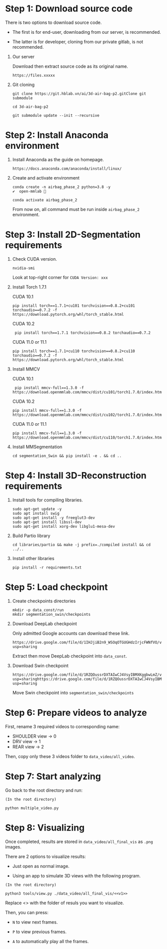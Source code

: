 # Step 1: Download source code

There is two options to download source code.

* The first is for end-user, downloading from our server, is recommended.

* The latter is for developer, cloning from our private gitlab, is not recommended.
1. Our server
   
   Download then extract source code as its original name.
   
   ```
   https://files.xxxxx
   ```

2. Git cloning 
   
   ```
   git clone https://git.hblab.vn/ai/3d-air-bag-p2.gitClone git submodule
   
   cd 3d-air-bag-p2
   
   git submodule update --init --recursive
   ```

# Step 2: Install Anaconda environment

1. Install Anaconda as the guide on homepage.
   
   ```
   https://docs.anaconda.com/anaconda/install/linux/
   ```

2. Create and activate environment
   
   ```
   conda create -n airbag_phase_2 python=3.8 -y                                                                                           ✔  open-mmlab 🐍 
   
   conda activate airbag_phase_2
   ```
   
   From now on, all command must be run inside `airbag_phase_2` environment.

# Step 3: Install 2D-Segmentation requirements

1. Check CUDA version.
   
   ```
   nvidia-smi
   ```
   
   Look at top-right corner for `CUDA Version: xxx`  

2. Install Torch 1.7.1
   
   CUDA 10.1
   
   ```
   pip install torch==1.7.1+cu101 torchvision==0.8.2+cu101 torchaudio==0.7.2 -f https://download.pytorch.org/whl/torch_stable.html
   ```
   
   CUDA 10.2
   
   ```
    pip install torch==1.7.1 torchvision==0.8.2 torchaudio==0.7.2
   ```
   
   CUDA 11.0 or 11.1
   
   ```
   pip install torch==1.7.1+cu110 torchvision==0.8.2+cu110 torchaudio==0.7.2 -f https://download.pytorch.org/whl/torch_stable.html
   ```

3. Install MMCV  
   
   CUDA 10.1
   
   ```
    pip install mmcv-full==1.3.0 -f https://download.openmmlab.com/mmcv/dist/cu101/torch1.7.0/index.html
   ```
   
   CUDA 10.2
   
   ```
   pip install mmcv-full==1.3.0 -f https://download.openmmlab.com/mmcv/dist/cu102/torch1.7.0/index.html
   ```
   
   CUDA 11.0 or 11.1
   
   ```
   pip install mmcv-full==1.3.0 -f https://download.openmmlab.com/mmcv/dist/cu110/torch1.7.0/index.html
   ```

4. Install MMSegmentation
   
   ```
   cd segmentation_Swin && pip install -e . && cd ..
   ```

# Step 4: Install 3D-Reconstruction requirements

1. Install tools for compiling libraries.
   
   ```
   sudo apt-get update -y
   sudo apt install swig
   sudo apt-get install -y freeglut3-dev
   sudo apt-get install libssl-dev
   sudo apt-get install xorg-dev libglu1-mesa-dev
   ```

2. Build Partio library
   
   ```
   cd libraries/partio && make -j prefix=./compiled install && cd ../..
   ```

3. Install other libraries
   
   ```
   pip install -r requirements.txt
   ```

# Step 5: Load checkpoint

1. Create checkpoints directories
   
   ```
   mkdir -p data_const/run
   mkdir segmentation_swin/checkpoints
   ```

2. Download DeepLab checkpoint
   
   Only admitted Google accounts can download these link.
   
   ```
   https://drive.google.com/file/d/1IHJjiB2n9_WSOqOTGUGHdzIrjcFWNfVO/view?usp=sharing
   ```
   
   Extract then move DeepLab checkpoint into `data_const`.

3. Download Swin checkpoint
   
   ```
   https://drive.google.com/file/d/1RZQOussrDXTAIwCJ4VsyIBMXKggbwLmZ/view?usp=sharinghttps://drive.google.com/file/d/1RZQOussrDXTAIwCJ4VsyIBMXKggbwLmZ/view?usp=sharing
   ```
   
   Move Swin checkpoint into `segmentation_swin/checkpoints`

# Step 6: Prepare videos to analyze

First, rename 3 required videos to corresponding name:

* SHOULDER view -> 0
* DRV view -> 1
* REAR view -> 2

Then, copy only these 3 videos folder to `data_video/all_video`.

# Step 7: Start analyzing

Go back to the root directory and run:

```
(In the root directory)

python multiple_video.py
```

# Step 8: Visualizing

Once completed, results are stored in `data_video/all_final_vis` as `.png` images. 

There are 2 options to visualize results:

* Just open as normal image.

* Using an app to simulate 3D views with the following program.

```
(In the root directory)

python3 tools/view.py ./data_video/all_final_vis/<<v1>>
```

Replace <<v1>> with the folder of resuls you want to visualize.

Then, you can press:

* `N` to view next frames.

* `P` to view previous frames.

* `A` to automatically play all the frames.